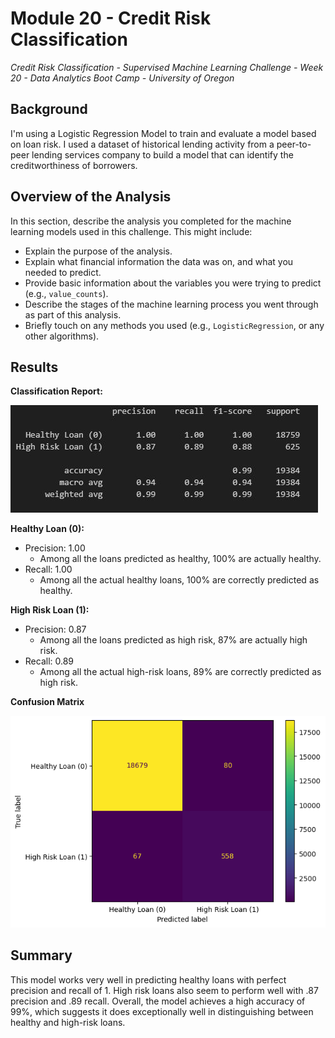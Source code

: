 # Module 20 - Credit Risk Classification
*Credit Risk Classification - Supervised Machine Learning Challenge - Week 20 - Data Analytics Boot Camp - University of Oregon*


## Background
I'm using a Logistic Regression Model to train and evaluate a model based on loan risk. I used a dataset of historical lending activity from a peer-to-peer lending services company to build a model that can identify the creditworthiness of borrowers.


## Overview of the Analysis

In this section, describe the analysis you completed for the machine learning models used in this challenge. This might include:

* Explain the purpose of the analysis.
* Explain what financial information the data was on, and what you needed to predict.
* Provide basic information about the variables you were trying to predict (e.g., `value_counts`).
* Describe the stages of the machine learning process you went through as part of this analysis.
* Briefly touch on any methods you used (e.g., `LogisticRegression`, or any other algorithms).

## Results
**Classification Report:**

![Classification Report](images/classification_report.JPG)


**Healthy Loan (0):**
- Precision: 1.00 
    - Among all the loans predicted as healthy, 100% are actually healthy.
- Recall: 1.00 
    - Among all the actual healthy loans, 100% are correctly predicted as healthy.

**High Risk Loan (1):**
- Precision: 0.87
    - Among all the loans predicted as high risk, 87% are actually high risk.
- Recall: 0.89
    - Among all the actual high-risk loans, 89% are correctly predicted as high risk.

**Confusion Matrix**

![Confusion Matrix](images/confusion_matrix.png)


## Summary

This model works very well in predicting healthy loans with perfect precision and recall of 1.  High risk loans also seem to perform well with .87 precision and .89 recall.  Overall, the model achieves a high accuracy of 99%, which suggests it does exceptionally well in distinguishing between healthy and high-risk loans.